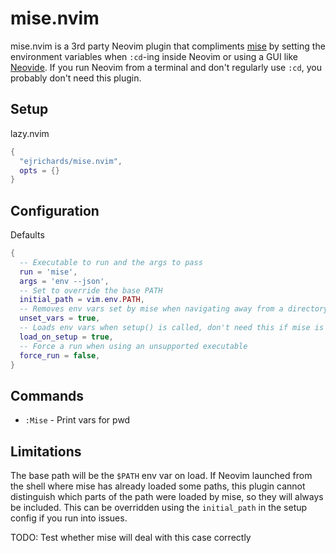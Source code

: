 # mise.nvim

mise.nvim is a 3rd party Neovim plugin that compliments [mise](https://mise.jdx.dev/) by setting the environment variables when `:cd`-ing inside Neovim or using a GUI like [Neovide](https://neovide.dev/). If you run Neovim from a terminal and don't regularly use `:cd`, you probably don't need this plugin.

## Setup

lazy.nvim
```lua
{
  "ejrichards/mise.nvim",
  opts = {}
}
```

## Configuration

Defaults
```lua
{
  -- Executable to run and the args to pass
  run = 'mise',
  args = 'env --json',
  -- Set to override the base PATH
  initial_path = vim.env.PATH,
  -- Removes env vars set by mise when navigating away from a directory
  unset_vars = true,
  -- Loads env vars when setup() is called, don't need this if mise is hooked into your shell
  load_on_setup = true,
  -- Force a run when using an unsupported executable
  force_run = false,
}
```

## Commands

- `:Mise` - Print vars for pwd

## Limitations

The base path will be the `$PATH` env var on load. If Neovim launched from the shell where mise has already loaded some paths, this plugin cannot distinguish which parts of the path were loaded by mise, so they will always be included. This can be overridden using the `initial_path` in the setup config if you run into issues.

TODO: Test whether mise will deal with this case correctly
